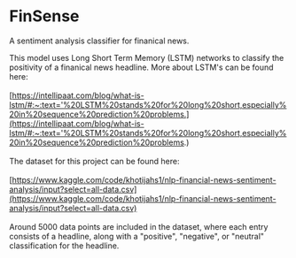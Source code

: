# FinSense
A sentiment analysis classifier for finanical news.

This model uses Long Short Term Memory (LSTM) networks to classify the positivity of a finanical news headline. More about LSTM's can be found here: 
<br/><br/> 
[https://intellipaat.com/blog/what-is-lstm/#:~:text='%20LSTM%20stands%20for%20long%20short,especially%20in%20sequence%20prediction%20problems.](https://intellipaat.com/blog/what-is-lstm/#:~:text='%20LSTM%20stands%20for%20long%20short,especially%20in%20sequence%20prediction%20problems.)
<br/><br/>
The dataset for this project can be found here: 
<br/><br/>
[https://www.kaggle.com/code/khotijahs1/nlp-financial-news-sentiment-analysis/input?select=all-data.csv](https://www.kaggle.com/code/khotijahs1/nlp-financial-news-sentiment-analysis/input?select=all-data.csv)
<br/><br/>
Around 5000 data points are included in the dataset, where each entry consists of a headline, along with a "positive", "negative", or "neutral" classification for the headline.
